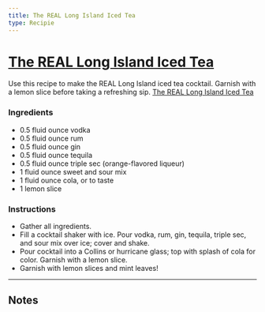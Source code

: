 ```yaml
---
title: The REAL Long Island Iced Tea
type: Recipie
---
```


# [The REAL Long Island Iced Tea](https://www.allrecipes.com/recipe/228491/the-real-long-island-iced-tea/)

Use this recipe to make the REAL Long Island iced tea cocktail. Garnish with a lemon slice before taking a refreshing sip.
[The REAL Long Island Iced Tea](https://www.allrecipes.com/thmb/4ujE47Ws0aSQbCCJqQLjUZxGEWM=/120x120/filters:no_upscale():max_bytes(150000):strip_icc():format(webp)/228491-The-Real-Long-Island-Iced-Tea-DDMFS-4x3-73f1aea4b2ec4470a3fe69d1e437f71c.jpg)

### Ingredients

- 0.5 fluid ounce vodka
- 0.5 fluid ounce rum
- 0.5 fluid ounce gin
- 0.5 fluid ounce tequila
- 0.5 fluid ounce triple sec (orange-flavored liqueur)
- 1 fluid ounce sweet and sour mix
- 1 fluid ounce cola, or to taste
- 1 lemon slice

### Instructions

- Gather all ingredients.
- Fill a cocktail shaker with ice. Pour vodka, rum, gin, tequila, triple sec, and sour mix over ice; cover and shake.
- Pour cocktail into a Collins or hurricane glass; top with splash of cola for color. Garnish with a lemon slice.
- Garnish with lemon slices and mint leaves!

-----

## Notes
